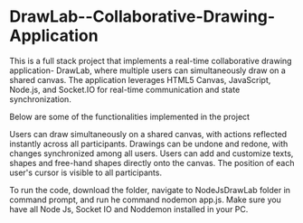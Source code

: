 # DrawLab--Collaborative-Drawing-Application
This is a full stack project that implements a real-time collaborative drawing application- DrawLab, where multiple users can simultaneously draw on a shared canvas. The application leverages HTML5 Canvas, JavaScript, Node.js, and Socket.IO for real-time communication and state synchronization. 

Below are some of the functionalities implemented in the project

Users can draw simultaneously on a shared canvas, with actions reflected instantly across all participants.
Drawings can be undone and redone, with changes synchronized among all users.
Users can add and customize texts, shapes and free-hand shapes directly onto the canvas.
The position of each user's cursor is visible to all participants.

To run the code, download the folder, navigate to NodeJsDrawLab folder in command prompt, and run he command nodemon app.js. Make sure you have all Node Js, Socket IO and Noddemon installed in your PC. 
